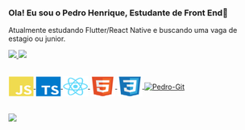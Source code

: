 ### Ola! Eu sou o Pedro Henrique, Estudante de Front End👋

Atualmente estudando Flutter/React Native e buscando uma vaga de estagio ou junior.

  <a href="https://github.com/pedrohc1">
  <img height="180em" src="https://github-readme-stats.vercel.app/api?username=pedrohc1&show_icons=true&theme=dracula&include_all_commits=true&count_private=true"/>
  <img height="180em" src="https://github-readme-stats.vercel.app/api/top-langs/?username=pedrohc1&layout=compact&langs_count=7&theme=dracula"/>
</div>
<br><br>
<div style="display: inline_block"><br>
  <img align="center" alt="Pedro-Js" height="40" width="50" src="https://raw.githubusercontent.com/devicons/devicon/master/icons/javascript/javascript-plain.svg">
  <img align="center" alt="Pedro-Ts" height="40" width="50" src="https://raw.githubusercontent.com/devicons/devicon/master/icons/typescript/typescript-plain.svg">
  <img align="center" alt="Pedro-React" height="40" width="50" src="https://raw.githubusercontent.com/devicons/devicon/master/icons/react/react-original.svg">
  <img align="center" alt="Pedro-HTML" height="40" width="50" src="https://raw.githubusercontent.com/devicons/devicon/master/icons/html5/html5-original.svg">
  <img align="center" alt="Pedro-CSS" height="40" width="50" src="https://raw.githubusercontent.com/devicons/devicon/master/icons/css3/css3-original.svg">
  <img align="center"  alt="Pedro-Git" height="40" width="50" src="https://cdn.jsdelivr.net/gh/devicons/devicon/icons/git/git-original.svg">
          
</div>
<br><br>
  <a href="https://www.linkedin.com/in/pedro-costa-b537b2215/" target="_blank"><img src="https://img.shields.io/badge/-LinkedIn-%230077B5?style=for-the-badge&logo=linkedin&logoColor=white" target="_blank"></a>
